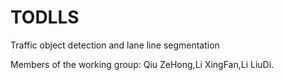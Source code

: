 # TODLLS
Traffic object detection and lane line segmentation

Members of the working group: Qiu ZeHong,Li XingFan,Li LiuDi.
